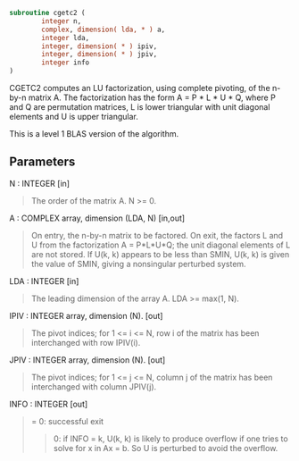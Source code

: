 ```fortran
subroutine cgetc2 (
        integer n,
        complex, dimension( lda, * ) a,
        integer lda,
        integer, dimension( * ) ipiv,
        integer, dimension( * ) jpiv,
        integer info
)
```

CGETC2 computes an LU factorization, using complete pivoting, of the
n-by-n matrix A. The factorization has the form A = P \* L \* U \* Q,
where P and Q are permutation matrices, L is lower triangular with
unit diagonal elements and U is upper triangular.

This is a level 1 BLAS version of the algorithm.

## Parameters
N : INTEGER [in]
> The order of the matrix A. N >= 0.

A : COMPLEX array, dimension (LDA, N) [in,out]
> On entry, the n-by-n matrix to be factored.
> On exit, the factors L and U from the factorization
> A = P\*L\*U\*Q; the unit diagonal elements of L are not stored.
> If U(k, k) appears to be less than SMIN, U(k, k) is given the
> value of SMIN, giving a nonsingular perturbed system.

LDA : INTEGER [in]
> The leading dimension of the array A.  LDA >= max(1, N).

IPIV : INTEGER array, dimension (N). [out]
> The pivot indices; for 1 <= i <= N, row i of the
> matrix has been interchanged with row IPIV(i).

JPIV : INTEGER array, dimension (N). [out]
> The pivot indices; for 1 <= j <= N, column j of the
> matrix has been interchanged with column JPIV(j).

INFO : INTEGER [out]
> = 0: successful exit
> > 0: if INFO = k, U(k, k) is likely to produce overflow if
> one tries to solve for x in Ax = b. So U is perturbed
> to avoid the overflow.
